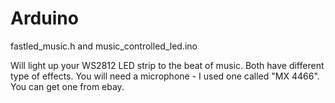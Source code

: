 # Arduino
fastled_music.h
and
music_controlled_led.ino

Will light up your WS2812 LED strip to the beat of music.
Both have different type of effects. You will need a microphone - I used one called "MX 4466".
You can get one from ebay.
